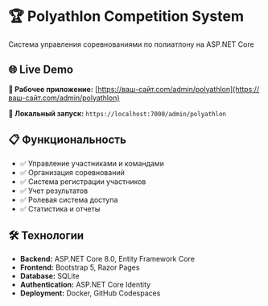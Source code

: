 # 🏆 Polyathlon Competition System

Система управления соревнованиями по полиатлону на ASP.NET Core

## 🌐 Live Demo

**🚀 Рабочее приложение:** [https://ваш-сайт.com/admin/polyathlon](https://ваш-сайт.com/admin/polyathlon)

**📍 Локальный запуск:** `https://localhost:7000/admin/polyathlon`

## 📋 Функциональность

- ✅ Управление участниками и командами
- ✅ Организация соревнований  
- ✅ Система регистрации участников
- ✅ Учет результатов
- ✅ Ролевая система доступа
- ✅ Статистика и отчеты

## 🛠 Технологии

- **Backend:** ASP.NET Core 8.0, Entity Framework Core
- **Frontend:** Bootstrap 5, Razor Pages
- **Database:** SQLite
- **Authentication:** ASP.NET Core Identity
- **Deployment:** Docker, GitHub Codespaces
